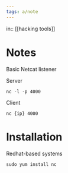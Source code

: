 ```yaml
---
tags: a/note
---
```

in:: [[hacking tools]]

# Notes
Basic Netcat listener

Server
```
nc -l -p 4000
```

Client
```
nc {ip} 4000
```

# Installation
Redhat-based systems
```
sudo yum install nc
```